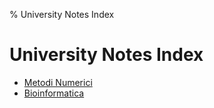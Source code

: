 % University Notes Index

# University Notes Index

- [Metodi Numerici](MetNum-MFN0962/Index.md)
- [Bioinformatica](BioInf-MFN0951/Index.md)
